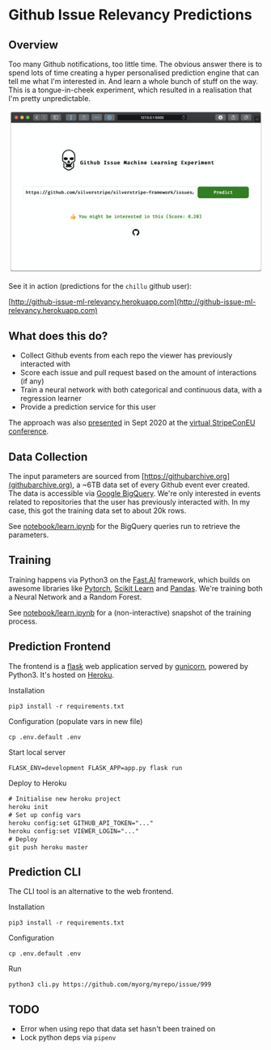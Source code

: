 # Github Issue Relevancy Predictions

## Overview

Too many Github notifications, too little time.
The obvious answer there is to spend lots of time creating
a hyper personalised prediction engine that can tell me what I'm interested in.
And learn a whole bunch of stuff on the way. This is a tongue-in-cheek
experiment, which resulted in a realisation that I'm pretty unpredictable.

![Fronted](docs/frontend.png)

See it in action (predictions for the `chillu` github user):

[http://github-issue-ml-relevancy.herokuapp.com](http://github-issue-ml-relevancy.herokuapp.com)

## What does this do?

* Collect Github events from each repo the viewer has previously interacted with
* Score each issue and pull request based on the amount of interactions (if any)
* Train a neural network with both categorical and continuous data, with a regression learner
* Provide a prediction service for this user

The approach was also [presented](https://slides.com/chillu/deck-85620f) in Sept 2020 at the [virtual StripeConEU conference](https://stripecon.eu).

## Data Collection

The input parameters are sourced from [https://githubarchive.org](githubarchive.org),
a ~6TB data set of every Github event ever created. The data is accessible
via [Google BigQuery](https://cloud.google.com/bigquery/). We're only interested
in events related to repositories that the user has previously interacted with.
In my case, this got the training data set to about 20k rows.

See [notebook/learn.ipynb](notebook/learn.ipynb)
for the BigQuery queries run to retrieve the parameters.

## Training

Training happens via Python3 on the [Fast.AI](https://fast.ai) framework,
which builds on awesome libraries like [Pytorch](https://pytorch.org/),
[Scikit Learn](http://scikit-learn.org/) and [Pandas](http://pandas.pydata.org).
We're training both a Neural Network and a Random Forest.

See [notebook/learn.ipynb](notebook/learn.ipynb)
for a (non-interactive) snapshot of the training process.

## Prediction Frontend

The frontend is a [flask](https://flask.palletsprojects.com) web application
served by [gunicorn](https://gunicorn.org), powered by Python3. 
It's hosted on [Heroku](https://heroku.com).

Installation

```
pip3 install -r requirements.txt
```

Configuration (populate vars in new file)

```
cp .env.default .env
```

Start local server

```
FLASK_ENV=development FLASK_APP=app.py flask run
```

Deploy to Heroku

```
# Initialise new heroku project
heroku init
# Set up config vars
heroku config:set GITHUB_API_TOKEN="..."
heroku config:set VIEWER_LOGIN="..."
# Deploy
git push heroku master
```

## Prediction CLI

The CLI tool is an alternative to the web frontend.

Installation

```
pip3 install -r requirements.txt
```

Configuration

```
cp .env.default .env
```

Run 

```
python3 cli.py https://github.com/myorg/myrepo/issue/999
```

## TODO

 * Error when using repo that data set hasn't been trained on
 * Lock python deps via `pipenv`
